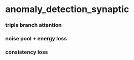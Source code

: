 # anomaly_detection_synaptic

### triple branch attention
### noise pool + energy loss
### consistency loss

